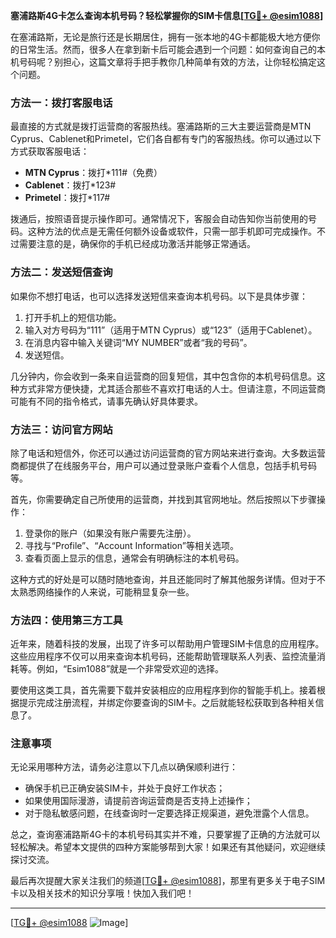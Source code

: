 **塞浦路斯4G卡怎么查询本机号码？轻松掌握你的SIM卡信息[[TG💪+ @esim1088](https://t.me/s/esim1088)]**

在塞浦路斯，无论是旅行还是长期居住，拥有一张本地的4G卡都能极大地方便你的日常生活。然而，很多人在拿到新卡后可能会遇到一个问题：如何查询自己的本机号码呢？别担心，这篇文章将手把手教你几种简单有效的方法，让你轻松搞定这个问题。

### 方法一：拨打客服电话

最直接的方式就是拨打运营商的客服热线。塞浦路斯的三大主要运营商是MTN Cyprus、Cablenet和Primetel，它们各自都有专门的客服热线。你可以通过以下方式获取客服电话：

- **MTN Cyprus**：拨打*111#（免费）
- **Cablenet**：拨打*123#
- **Primetel**：拨打*117#

拨通后，按照语音提示操作即可。通常情况下，客服会自动告知你当前使用的号码。这种方法的优点是无需任何额外设备或软件，只需一部手机即可完成操作。不过需要注意的是，确保你的手机已经成功激活并能够正常通话。

### 方法二：发送短信查询

如果你不想打电话，也可以选择发送短信来查询本机号码。以下是具体步骤：

1. 打开手机上的短信功能。
2. 输入对方号码为“111”（适用于MTN Cyprus）或“123”（适用于Cablenet）。
3. 在消息内容中输入关键词“MY NUMBER”或者“我的号码”。
4. 发送短信。

几分钟内，你会收到一条来自运营商的回复短信，其中包含你的本机号码信息。这种方式非常方便快捷，尤其适合那些不喜欢打电话的人士。但请注意，不同运营商可能有不同的指令格式，请事先确认好具体要求。

### 方法三：访问官方网站

除了电话和短信外，你还可以通过访问运营商的官方网站来进行查询。大多数运营商都提供了在线服务平台，用户可以通过登录账户查看个人信息，包括手机号码等。

首先，你需要确定自己所使用的运营商，并找到其官网地址。然后按照以下步骤操作：

1. 登录你的账户（如果没有账户需要先注册）。
2. 寻找与“Profile”、“Account Information”等相关选项。
3. 查看页面上显示的信息，通常会有明确标注的本机号码。

这种方式的好处是可以随时随地查询，并且还能同时了解其他服务详情。但对于不太熟悉网络操作的人来说，可能稍显复杂一些。

### 方法四：使用第三方工具

近年来，随着科技的发展，出现了许多可以帮助用户管理SIM卡信息的应用程序。这些应用程序不仅可以用来查询本机号码，还能帮助管理联系人列表、监控流量消耗等。例如，“Esim1088”就是一个非常受欢迎的选择。

要使用这类工具，首先需要下载并安装相应的应用程序到你的智能手机上。接着根据提示完成注册流程，并绑定你要查询的SIM卡。之后就能轻松获取到各种相关信息了。

### 注意事项

无论采用哪种方法，请务必注意以下几点以确保顺利进行：

- 确保手机已正确安装SIM卡，并处于良好工作状态；
- 如果使用国际漫游，请提前咨询运营商是否支持上述操作；
- 对于隐私敏感问题，在线查询时一定要选择正规渠道，避免泄露个人信息。

总之，查询塞浦路斯4G卡的本机号码其实并不难，只要掌握了正确的方法就可以轻松解决。希望本文提供的四种方案能够帮到大家！如果还有其他疑问，欢迎继续探讨交流。

最后再次提醒大家关注我们的频道[[TG💪+ @esim1088](https://t.me/s/esim1088)]，那里有更多关于电子SIM卡以及相关技术的知识分享哦！快加入我们吧！

---

[[TG💪+ @esim1088](https://t.me/s/esim1088) ![Image](https://i.postimg.cc/4NQfJmqS/Snipaste-2025-05-13-00-14-12.png)]
